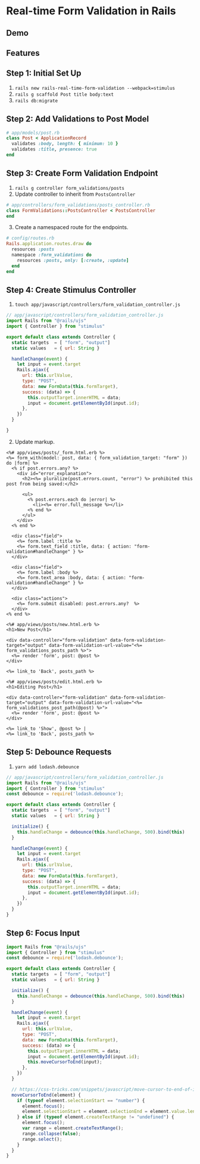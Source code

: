 # Real-time Form Validation in Rails

## Demo

## Features

## Step 1: Initial Set Up

1. `rails new rails-real-time-form-validation --webpack=stimulus`
2. `rails g scaffold Post title body:text`
3. `rails db:migrate`

## Step 2: Add Validations to Post Model

```ruby
# app/models/post.rb
class Post < ApplicationRecord
  validates :body, length: { minimum: 10 }
  validates :title, presence: true
end
```
## Step 3: Create Form Validation Endpoint

1. `rails g controller form_validations/posts`
2. Update controller to inherit from `PostsController`

```ruby
# app/controllers/form_validations/posts_controller.rb
class FormValidations::PostsController < PostsController
end
```

3. Create a namespaced route for the endpoints.

```ruby
# config/routes.rb
Rails.application.routes.draw do
  resources :posts
  namespace :form_validations do
    resources :posts, only: [:create, :update]
  end
end
```

## Step 4: Create Stimulus Controller

1. `touch app/javascript/controllers/form_validation_controller.js` 

```js
// app/javascript/controllers/form_validation_controller.js
import Rails from "@rails/ujs"
import { Controller } from "stimulus"

export default class extends Controller {
  static targets  = [ "form", "output"]
  static values   = { url: String }

  handleChange(event) {
    let input = event.target
    Rails.ajax({
      url: this.urlValue,
      type: "POST",
      data: new FormData(this.formTarget),
      success: (data) => {
        this.outputTarget.innerHTML = data;
        input = document.getElementById(input.id);
      },
    })
  }

}
```

2. Update markup.

```html+erb
<%# app/views/posts/_form.html.erb %>
<%= form_with(model: post, data: { form_validation_target: "form" }) do |form| %>
  <% if post.errors.any? %>
    <div id="error_explanation">
      <h2><%= pluralize(post.errors.count, "error") %> prohibited this post from being saved:</h2>

      <ul>
        <% post.errors.each do |error| %>
          <li><%= error.full_message %></li>
        <% end %>
      </ul>
    </div>
  <% end %>

  <div class="field">
    <%= form.label :title %>
    <%= form.text_field :title, data: { action: "form-validation#handleChange" } %>
  </div>

  <div class="field">
    <%= form.label :body %>
    <%= form.text_area :body, data: { action: "form-validation#handleChange" } %>
  </div>

  <div class="actions">
    <%= form.submit disabled: post.errors.any?  %>
  </div>
<% end %>
```

```html+erb
<%# app/views/posts/new.html.erb %>
<h1>New Post</h1>

<div data-controller="form-validation" data-form-validation-target="output" data-form-validation-url-value="<%= form_validations_posts_path %>">
  <%= render 'form', post: @post %>
</div>

<%= link_to 'Back', posts_path %>
```

```html+erb
<%# app/views/posts/edit.html.erb %>
<h1>Editing Post</h1>

<div data-controller="form-validation" data-form-validation-target="output" data-form-validation-url-value="<%= form_validations_post_path(@post) %>">
  <%= render 'form', post: @post %>
</div>

<%= link_to 'Show', @post %> |
<%= link_to 'Back', posts_path %>
```

## Step 5: Debounce Requests

1. `yarn add lodash.debounce`

```js
// app/javascript/controllers/form_validation_controller.js
import Rails from "@rails/ujs"
import { Controller } from "stimulus"
const debounce = require('lodash.debounce');

export default class extends Controller {
  static targets  = [ "form", "output"]
  static values   = { url: String }

  initialize() {
    this.handleChange = debounce(this.handleChange, 500).bind(this)
  }

  handleChange(event) {
    let input = event.target
    Rails.ajax({
      url: this.urlValue,
      type: "POST",
      data: new FormData(this.formTarget),
      success: (data) => {
        this.outputTarget.innerHTML = data;
        input = document.getElementById(input.id);
      },
    })
  }
}
```

## Step 6: Focus Input

```js
import Rails from "@rails/ujs"
import { Controller } from "stimulus"
const debounce = require('lodash.debounce');

export default class extends Controller {
  static targets  = [ "form", "output"]
  static values   = { url: String }

  initialize() {
    this.handleChange = debounce(this.handleChange, 500).bind(this)
  }

  handleChange(event) {
    let input = event.target
    Rails.ajax({
      url: this.urlValue,
      type: "POST",
      data: new FormData(this.formTarget),
      success: (data) => {
        this.outputTarget.innerHTML = data;
        input = document.getElementById(input.id);
        this.moveCursorToEnd(input);
      },
    })
  }

  // https://css-tricks.com/snippets/javascript/move-cursor-to-end-of-input/
  moveCursorToEnd(element) {
    if (typeof element.selectionStart == "number") {
      element.focus();
      element.selectionStart = element.selectionEnd = element.value.length;
    } else if (typeof element.createTextRange != "undefined") {
      element.focus();
      var range = element.createTextRange();
      range.collapse(false);
      range.select();
    }
  }
}
```


